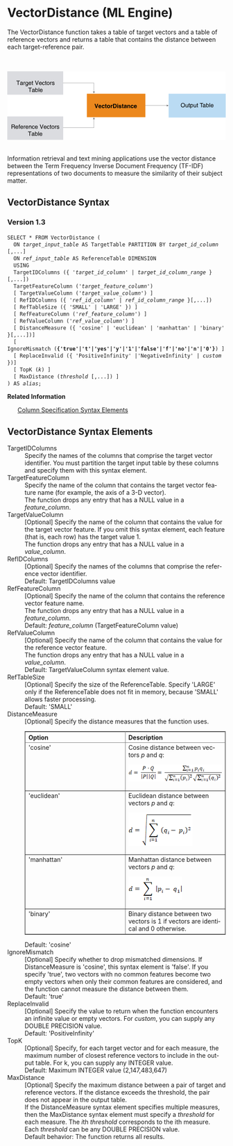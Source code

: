 <html><head></head><body><div class="nested0" aria-labelledby="ariaid-title1" topicindex="1" topicid="gar1507748623789" id="gar1507748623789"><h1 class="title topictitle1" id="ariaid-title1">VectorDistance (ML Engine)</h1><div class="body conbody">
<p class="p">The VectorDistance function takes a table of target vectors and a table of reference vectors and returns a table that contains the distance between each target-reference pair.</p><div class="fig fignone" id="gar1507748623789__fig_dys_lht_nw"><div class="caption"></div><br clear="none"></br><img class="image" id="gar1507748623789__image_ggd_mht_nw" src="gwe1466005512574.svg" alt="How Machine Learning Engine function VectorDistance works"></img><br clear="none"></br></div>
<p class="p">Information retrieval and text mining applications use the vector distance between the Term Frequency Inverse Document Frequency (TF-IDF) representations of two documents to measure the similarity of their subject matter.</p></div><div class="topic reference nested1" aria-labelledby="ariaid-title2" topicindex="2" topicid="kki1507909769505" xml:lang="en-us" lang="en-us" id="kki1507909769505">
<h2 class="title topictitle2" id="ariaid-title2">VectorDistance Syntax</h2><div class="body refbody"><div class="section" id="kki1507909769505__section_N1000E_N1000C_N10001">
<h3 class="title sectiontitle">Version 1.3</h3><pre class="pre codeblock" xml:space="preserve"><code>SELECT * FROM VectorDistance (
  ON <var class="keyword varname">target_input_table</var> AS TargetTable PARTITION BY <var class="keyword varname">target_id_column</var> [,...]
  ON <var class="keyword varname">ref_input_table</var> AS ReferenceTable DIMENSION
  USING
  TargetIDColumns ({ '<var class="keyword varname">target_id_column</var>' | <var class="keyword varname">target_id_column_range</var> }[,...])
  TargetFeatureColumn ('<var class="keyword varname">target_feature_column</var>')
  [ TargetValueColumn ('<var class="keyword varname">target_value_column</var>') ]
  [ RefIDColumns ({ '<var class="keyword varname">ref_id_column</var>' | <var class="keyword varname">ref_id_column_range</var> }[,...])
  [ RefTableSize ({ 'SMALL' | 'LARGE' }) ]
  [ RefFeatureColumn ('<var class="keyword varname">ref_feature_column</var>') ]
  [ RefValueColumn ('<var class="keyword varname">ref_value_column</var>') ]
  [ DistanceMeasure ({ 'cosine' | 'euclidean' | 'manhattan' | 'binary' }[,...])]
  [ IgnoreMismatch (<span><b>{'true'|'t'|'yes'|'y'|'1'|'false'|'f'|'no'|'n'|'0'}</b></span>) ]
  [ ReplaceInvalid ({ 'PositiveInfinity' |'NegativeInfinity' | <var class="keyword varname">custom</var> })]
  [ TopK (<var class="keyword varname">k</var>) ]
  [ MaxDistance (<var class="keyword varname">threshold</var> [,...]) ]
) AS <var class="keyword varname">alias</var>;</code></pre></div></div><div class="related-links"><div class="linklistheader"><p></p><b>Related Information</b></div>
<ul class="linklist linklist relinfo"><div class="linklistmember"><a href="ndv1557782188375.md">Column Specification Syntax Elements</a></div></ul></div></div><div class="topic reference nested1" aria-labelledby="ariaid-title3" topicindex="3" topicid="rus1507749886078" xml:lang="en-us" lang="en-us" id="rus1507749886078">
<h2 class="title topictitle2" id="ariaid-title3">VectorDistance Syntax Elements</h2><div class="body refbody"><div class="section" id="rus1507749886078__section_N10011_N1000E_N10001"><dl class="dl parml"><dt class="dt pt dlterm">TargetIDColumns</dt><dd class="dd pd">Specify the names of the columns that comprise the target vector identifier. You must partition the target input table by these columns and specify them with this syntax element.</dd><dt class="dt pt dlterm">TargetFeatureColumn</dt><dd class="dd pd">Specify the name of the column that contains the target vector feature name (for example, the axis of a 3-D vector).</dd><dd class="dd pd ddexpand">The function drops any entry that has a NULL value in a <var class="keyword varname">feature_column</var>.</dd><dt class="dt pt dlterm">TargetValueColumn</dt><dd class="dd pd">[Optional] Specify the name of the column that contains the value for the target vector feature. If you omit this syntax element, each feature (that is, each row) has the target value 1.</dd><dd class="dd pd ddexpand">The function drops any entry that has a NULL value in a <var class="keyword varname">value_column</var>.</dd><dt class="dt pt dlterm">RefIDColumns</dt><dd class="dd pd">[Optional] Specify the names of the columns that comprise the reference vector identifier.</dd><dd class="dd pd ddexpand">Default: TargetIDColumns value</dd><dt class="dt pt dlterm">RefFeatureColumn</dt><dd class="dd pd">[Optional] Specify the name of the column that contains the reference vector feature name.</dd><dd class="dd pd ddexpand">The function drops any entry that has a NULL value in a <var class="keyword varname">feature_column</var>.</dd><dd class="dd pd ddexpand">Default: <var class="keyword varname">feature_column</var> (TargetFeatureColumn value)</dd><dt class="dt pt dlterm">RefValueColumn</dt><dd class="dd pd">[Optional] Specify the name of the column that contains the value for the reference vector feature.</dd><dd class="dd pd ddexpand">The function drops any entry that has a NULL value in a <var class="keyword varname">value_column</var>.</dd><dd class="dd pd ddexpand">Default: TargetValueColumn syntax element value.</dd><dt class="dt pt dlterm">RefTableSize</dt><dd class="dd pd">[Optional] Specify the size of the ReferenceTable. Specify 'LARGE' only if the ReferenceTable does not fit in memory, because 'SMALL' allows faster processing.</dd><dd class="dd pd ddexpand">Default: 'SMALL'</dd><dt class="dt pt dlterm">DistanceMeasure</dt><dd class="dd pd">[Optional] Specify the distance measures that the function uses.
<div class="tablenoborder"><table cellpadding="4" cellspacing="0" summary="" id="rus1507749886078__table_N100B4_N100B0_N100A9_N10018_N10014_N10010_N10001" class="table" frame="border" border="1" rules="all"><div class="caption"></div><colgroup span="1"><col style="width:50%" span="1"></col><col style="width:50%" span="1"></col></colgroup><thead class="thead" style="text-align:left;"><tr class="row"><th class="entry cellrowborder" style="vertical-align:top;" id="d2452e226" rowspan="1" colspan="1">Option</th><th class="entry cellrowborder" style="vertical-align:top;" id="d2452e228" rowspan="1" colspan="1">Description</th></tr></thead><tbody class="tbody"><tr class="row"><td class="entry cellrowborder" style="vertical-align:top;" headers="d2452e226" rowspan="1" colspan="1">'cosine'</td><td class="entry cellrowborder" style="vertical-align:top;" headers="d2452e228" rowspan="1" colspan="1">Cosine distance between vectors <var class="keyword varname">p</var> and <var class="keyword varname">q</var>:
<p class="p"><img class="image" src="cec1564422904189.png" alt="Formula Machine Learning Engine function VectorDistance uses to compute cosine distance between two vectors p and q."></img></p></td></tr><tr class="row"><td class="entry cellrowborder" style="vertical-align:top;" headers="d2452e226" rowspan="1" colspan="1">'euclidean'</td><td class="entry cellrowborder" style="vertical-align:top;" headers="d2452e228" rowspan="1" colspan="1">Euclidean distance between vectors <var class="keyword varname">p</var> and <var class="keyword varname">q</var>:
<p class="p"><img class="image" src="qvm1564423428470.png" alt="Formula Machine Learning Engine function VectorDistance uses to compute Euclidean distance between two vectors p and q."></img></p></td></tr><tr class="row"><td class="entry cellrowborder" style="vertical-align:top;" headers="d2452e226" rowspan="1" colspan="1">'manhattan'</td><td class="entry cellrowborder" style="vertical-align:top;" headers="d2452e228" rowspan="1" colspan="1">Manhattan distance between vectors <var class="keyword varname">p</var> and <var class="keyword varname">q</var>:
<p class="p"><img class="image" src="lcp1564423592249.png" alt="Formula Machine Learning Engine function VectorDistance uses to compute Manhattan distance between two vectors p and q."></img></p></td></tr><tr class="row"><td class="entry cellrowborder" style="vertical-align:top;" headers="d2452e226" rowspan="1" colspan="1">'binary'</td><td class="entry cellrowborder" style="vertical-align:top;" headers="d2452e228" rowspan="1" colspan="1">Binary distance between two vectors is 1 if vectors are identical and 0 otherwise.</td></tr></tbody></table></div></dd><dd class="dd pd ddexpand">Default: 'cosine'</dd><dt class="dt pt dlterm">IgnoreMismatch</dt><dd class="dd pd">[Optional] Specify whether to drop mismatched dimensions. If DistanceMeasure is 'cosine', this syntax element is 'false'. If you specify 'true', two vectors with no common features become two empty vectors when only their common features are considered, and the function cannot measure the distance between them.</dd><dd class="dd pd ddexpand">Default: 'true'</dd><dt class="dt pt dlterm">ReplaceInvalid</dt><dd class="dd pd">[Optional] Specify the value to return when the function encounters an infinite value or empty vectors. For <var class="keyword varname">custom</var>, you can supply any DOUBLE PRECISION value.</dd><dd class="dd pd ddexpand">Default: 'PositiveInfinity'</dd><dt class="dt pt dlterm">TopK</dt><dd class="dd pd">[Optional] Specify, for each target vector and for each measure, the maximum number of closest reference vectors to include in the output table. For k, you can supply any INTEGER value.</dd><dd class="dd pd ddexpand">Default: Maximum INTEGER value (2,147,483,647)</dd><dt class="dt pt dlterm">MaxDistance</dt><dd class="dd pd">[Optional] Specify the maximum distance between a pair of target and reference vectors. If the distance exceeds the threshold, the pair does not appear in the output table.</dd><dd class="dd pd ddexpand">If the DistanceMeasure syntax element specifies multiple measures, then the MaxDistance syntax element must specify a <var class="keyword varname">threshold</var> for each measure. The <var class="keyword varname">i</var>th <var class="keyword varname">threshold</var> corresponds to the ith measure. Each <var class="keyword varname">threshold</var> can be any DOUBLE PRECISION value.</dd><dd class="dd pd ddexpand">Default behavior: The function returns all results.</dd></dl></div></div></div></div></body></html>
